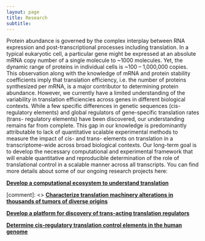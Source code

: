 ```yaml
---
layout: page
title: Research
subtitle: 
---
```


Protein abundance is governed by the complex interplay between RNA expression and post-transcriptional processes including translation. In a typical eukaryotic cell, a particular gene might be expressed at an absolute mRNA copy number of a single molecule to ~1000 molecules. Yet, the dynamic range of proteins in individual cells is ~100 – 1,000,000 copies. This observation along with the knowledge of mRNA and protein stability coefficients imply that translation efficiency, i.e. the number of proteins synthesized per mRNA, is a major contributor to determining protein abundance. However, we currently have a limited understanding of the variability in translation efficiencies across genes in different biological contexts. While a few specific differences in genetic sequences (cis- regulatory elements) and global regulators of gene-specific translation rates (trans- regulatory elements) have been discovered, our understanding remains far from complete. This gap in our knowledge is predominantly attributable to lack of quantitative scalable experimental methods to measure the impact of cis- and trans- elements on translation in a transcriptome-wide across broad biological contexts. Our long-term goal is to develop the necessary computational and experimental framework that will enable quantitative and reproducible determination of the role of translational control in a scalable manner across all transcripts. You can find more details about some of our ongoing research projects here:  

[**Develop a computational ecosystem to understand translation**](/ribo-ecosystem.html)

[comment]: <> [**Characterize translation machinery alterations in thousands of tumors of diverse origins**](/Cancer_Bioinformatics.html)


[**Develop a platform for discovery of trans-acting translation regulators**](/CRISPR_Screen.html)


[**Determine cis-regulatory translation control elements in the human genome**](/first-post.html)
